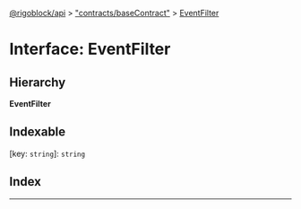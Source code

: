 [@rigoblock/api](../README.md) > ["contracts/baseContract"](../modules/_contracts_basecontract_.md) > [EventFilter](../interfaces/_contracts_basecontract_.eventfilter.md)

# Interface: EventFilter

## Hierarchy

**EventFilter**

## Indexable

\[key: `string`\]:&nbsp;`string`
## Index

---

